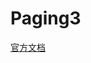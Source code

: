 # Paging3

[官方文档](https://developer.android.google.cn/topic/libraries/architecture/paging/v3-overview)